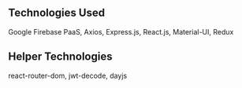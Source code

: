 ## Technologies Used
Google Firebase PaaS, Axios, Express.js, React.js, Material-UI, Redux

## Helper Technologies
react-router-dom, jwt-decode, dayjs
